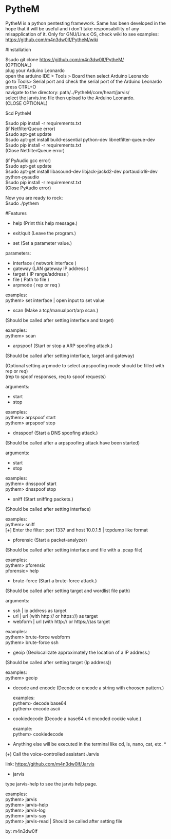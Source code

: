 # PytheM

PytheM is a python pentesting framework. Same has been developed in the hope that it will be useful and i don't take responsabillity of any misapplication of it. Only for GNU/Linux OS, check wiki to see examples:<br/> https://github.com/m4n3dw0lf/PytheM/wiki<br/> 

#Installation

$sudo git clone https://github.com/m4n3dw0lf/PytheM/ <br />
(OPTIONAL)<br />
plug your Arduino Leonardo <br />
open the arduino IDE > Tools > Board then select Arduino Leonardo <br />
go to Tools> Serial port and check the serial port of the Arduino Leonardo <br />
press CTRL+O <br />
navigate to the directory: path/../PytheM/core/heart/jarvis/ <br />
select the jarvis.ino file then upload to the Arduino Leonardo. <br />
(CLOSE OPTIONAL) <br />

$cd PytheM<br/>

$sudo pip install -r requirements.txt <br />
(if NetfilterQueue error)<br />
$sudo apt-get update<br />
$sudo apt-get install build-essential python-dev libnetfilter-queue-dev<br />
$sudo pip install -r requirements.txt <br />
(Close NetfilterQueue error) <br />

(if PyAudio gcc error)<br />
$sudo apt-get update<br />
$sudo apt-get install libasound-dev libjack-jackd2-dev portaudio19-dev python-pyaudio<br />
$sudo pip install -r requiremenst.txt <br />
(Close PyAudio error) <br />

Now you are ready to rock:<br /> 
$sudo ./pythem <br/>

#Features

- help		        (Print this help message.)<br />


- exit/quit		(Leave the program.)<br />


- set			(Set a parameter value.)<br />

 parameters:<br />

 - interface ( network interface )
 - gateway (LAN gateway IP address )
 - target ( IP range/address )
 - file ( Path to file )
 - arpmode ( rep or req )

  examples: <br />
    pythem> set interface         | open input to set value<br />


- scan			(Make a tcp/manualport/arp scan.)<br />

 (Should be called after setting interface and target)<br />

  examples:<br />
    pythem> scan<br />


- arpspoof		(Start or stop a ARP spoofing attack.)<br />

 (Should be called after setting interface, target and gateway)

 (Optional setting arpmode to select arpspoofing mode should be filled with rep or req)<br />
 (rep to spoof responses, req to spoof requests) <br />

 arguments:<br />

 - start
 - stop

  examples:<br />
    pythem> arpspoof start <br />
    pythem> arpspoof stop <br />


- dnsspoof		(Start a DNS spoofing attack.)<br />

 (Should be called after a arpspoofing attack have been started)<br />

 arguments:<br />

 - start
 - stop

  examples:<br />
    pythem> dnsspoof start<br />
    pythem> dnsspoof stop<br />


- sniff			(Start sniffing packets.)<br />

 (Should be called after setting interface)<br />

  examples:<br />
    pythem> sniff<br />
    [+] Enter the filter: port 1337 and host 10.0.1.5  | tcpdump like format<br />


- pforensic		(Start a packet-analyzer)<br />

 (Should be called after setting interface and file with a .pcap file)

  examples:<br />
    pythem> pforensic<br />
    pforensic> help<br />


- brute-force		(Start a brute-force attack.)<br />

 (Should be called after setting target and wordlist file path)<br />

 arguments:<br />

 - ssh		   | ip address as target<br />
 - url		   | url (with http:// or https://) as target<br />
 - webform	| url (with http:// or https://)as target<br />

  examples:<br />
    pythem> brute-force webform<br />
    pythem> brute-force ssh<br />


- geoip			(Geolocalizate approximately the location of a IP address.)<br />

 (Should be called after setting target (Ip address))<br />

  examples:<br />
    pythem> geoip<br />


- decode and encode	(Decode or encode a string with choosen pattern.)<br />

  examples:<br />
    pythem> decode base64<br />
    pythem> encode ascii<br />


- cookiedecode		(Decode a base64 url encoded cookie value.)<br />

  example:<br />
    pythem> cookiedecode<br />


* Anything else will be executed in the terminal like cd, ls, nano, cat, etc. *<br />

(+) Call the voice-controlled assistant Jarvis<br />

link: https://github.com/m4n3dw0lf/Jarvis<br />

- jarvis <br />

type jarvis-help to see the jarvis help page.<br />

  examples:<br />
    pythem> jarvis<br />
    pythem> jarvis-help<br />
    pythem> jarvis-log<br />
    pythem> jarvis-say<br />
    pythem> jarvis-read | Should be called after setting file <br />

by: m4n3dw0lf<br />

